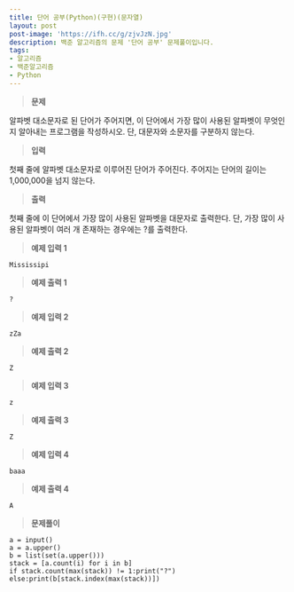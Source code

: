 ```yaml
---
title: 단어 공부(Python)(구현)(문자열)
layout: post
post-image: 'https://ifh.cc/g/zjvJzN.jpg'
description: 백준 알고리즘의 문제 '단어 공부' 문제풀이입니다.
tags:
- 알고리즘
- 백준알고리즘
- Python
---
```



>**문제**

알파벳 대소문자로 된 단어가 주어지면, 이 단어에서 가장 많이 사용된 알파벳이 무엇인지 알아내는 프로그램을 작성하시오. 단, 대문자와 소문자를 구분하지 않는다.

>**입력**

첫째 줄에 알파벳 대소문자로 이루어진 단어가 주어진다. 주어지는 단어의 길이는 1,000,000을 넘지 않는다.

>**출력**

첫째 줄에 이 단어에서 가장 많이 사용된 알파벳을 대문자로 출력한다. 단, 가장 많이 사용된 알파벳이 여러 개 존재하는 경우에는 ?를 출력한다.

>**예제 입력 1**

	Mississipi

>**예제 출력 1**

	?

>**예제 입력 2**

	zZa

>**예제 출력 2**

	Z

>**예제 입력 3**

	z

>**예제 출력 3**

	Z

>**예제 입력 4**

	baaa

>**예제 출력 4**

	A

>**문제풀이**

	a = input()
	a = a.upper()
	b = list(set(a.upper()))
	stack = [a.count(i) for i in b]
	if stack.count(max(stack)) != 1:print("?")
	else:print(b[stack.index(max(stack))])
